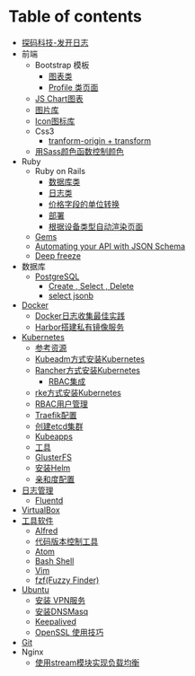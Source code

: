 # Table of contents

* [探码科技-发开日志](README.md)
* 前端
  * Bootstrap 模板
    * [图表类](qian-duan/bootstrap-mo-ban/tu-biao-lei.md)
    * [Profile 类页面](qian-duan/bootstrap-mo-ban/profile-lei-ye-mian.md)
  * [JS Chart图表](qian-duan/js-chart-tu-biao.md)
  * [图片库](qian-duan/tu-pian-ku.md)
  * [Icon图标库](qian-duan/icon-tu-biao-ku.md)
  * Css3
    * [tranform-origin + transform](qian-duan/css3/tranform-origin-+-transform-+-transition.md)
  * [用Sass颜色函数控制颜色](qian-duan/yong-sass-yan-se-han-shu-kong-zhi-yan-se.md)
* Ruby
  * Ruby on Rails
    * [数据库类](ruby/ruby-on-rails/shu-ju-ku-lei.md)
    * [日志类](ruby/ruby-on-rails/ri-zhi-lei.md)
    * [价格字段的单位转换](ruby/ruby-on-rails/jia-ge-zi-duan-de-dan-wei-zhuan-huan.md)
    * [部署](ruby/ruby-on-rails/bu-shu.md)
    * [根据设备类型自动渲染页面](ruby/ruby-on-rails/gen-ju-she-bei-lei-xing-zi-dong-ran.md)
  * [Gems](ruby/gems.md)
  * [Automating your API with JSON Schema](ruby/automating-your-api-with-json-schema.md)
  * [Deep freeze](ruby/deep-freeze.md)
* 数据库
  * [PostgreSQL](shu-ju-ku/postgresql/README.md)
    * [Create , Select , Delete](shu-ju-ku/postgresql/select.md)
    * [select  jsonb](shu-ju-ku/postgresql/select-jsonb.md)
* [Docker](docker/README.md)
  * [Docker日志收集最佳实践](docker/logging.md)
  * [Harbor搭建私有镜像服务](docker/harbor.md)
* [Kubernetes](kubernetes/README.md)
  * [参考资源](kubernetes/references.md)
  * [Kubeadm方式安装Kubernetes](kubernetes/kubeadm-an-zhuang-ji-qun.md)
  * [Rancher方式安装Kubernetes](kubernetes/tong-guo-rancher-guan-li-kubernetes/README.md)
    * [RBAC集成](kubernetes/tong-guo-rancher-guan-li-kubernetes/rbac-ji-cheng.md)
  * [rke方式安装Kubernetes](kubernetes/rke-fang-shi-an-zhuang-ji-qun.md)
  * [RBAC用户管理](kubernetes/rbac-yong-hu-guan-li.md)
  * [Traefik配置](kubernetes/traefik-pei-zhi.md)
  * [创建etcd集群](kubernetes/chuang-jian-etcd-ji-qun.md)
  * [Kubeapps](kubernetes/kubeapps.md)
  * [工具](kubernetes/gong-ju.md)
  * [GlusterFS](kubernetes/glusterfs.md)
  * [安装Helm](kubernetes/an-zhuang-helm.md)
  * [亲和度配置](kubernetes/qin-he-du-pei-zhi.md)
* [日志管理](ri-zhi-guan-li/README.md)
  * [Fluentd](ri-zhi-guan-li/fluentd.md)
* [VirtualBox](virtualbox.md)
* [工具软件](gong-ju-ruan-jian/README.md)
  * [Alfred](gong-ju-ruan-jian/alfred.md)
  * [代码版本控制工具](gong-ju-ruan-jian/dai-ma-ban-ben-kong-zhi-gong-ju.md)
  * [Atom](gong-ju-ruan-jian/atom.md)
  * [Bash Shell](gong-ju-ruan-jian/bash-shell.md)
  * [Vim](gong-ju-ruan-jian/vim.md)
  * [fzf\(Fuzzy Finder\)](gong-ju-ruan-jian/fzf-fuzzy-finder.md)
* [Ubuntu](ubuntu/README.md)
  * [安装 VPN服务](ubuntu/an-zhuang-vpn-fu-wu.md)
  * [安装DNSMasq](ubuntu/an-zhuang-dnsmasq.md)
  * [Keepalived](ubuntu/keepalived.md)
  * [OpenSSL 使用技巧](ubuntu/openssl-shi-yong-ji-qiao.md)
* [Git](git.md)
* Nginx
  * [使用stream模块实现负载均衡](nginx/shi-yong-stream-mo-kuai-shi-xian-fu-zai-jun-heng.md)

